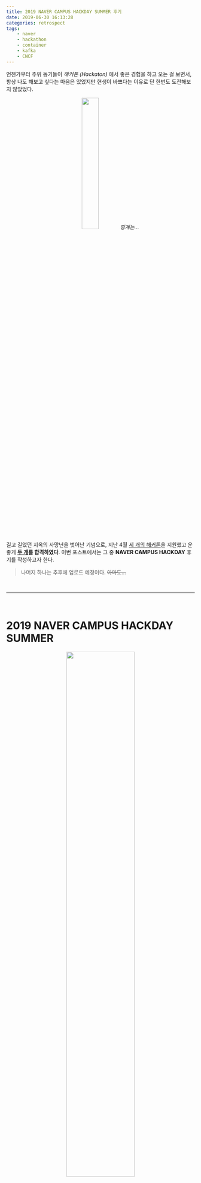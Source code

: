 ```yaml
---
title: 2019 NAVER CAMPUS HACKDAY SUMMER 후기
date: 2019-06-30 16:13:28
categories: retrospect
tags:
	- naver
	- hackathon
	- container
	- kafka
	- CNCF
---
```



언젠가부터 주위 동기들이 *해커톤 (Hackaton)* 에서 좋은 경험을 하고 오는 걸 보면서,
항상 나도 해보고 싶다는 마음은 있었지만 현생이 바쁘다는 이유로 단 한번도 도전해보지 않았었다.

<center><img src="https://user-images.githubusercontent.com/26691216/60393712-742a5400-9b54-11e9-9771-03862d5b94df.jpg" width=30%>
<i>핑계는...</i></center>

길고 길었던 지옥의 사망년을 벗어난 기념으로, 지난 4월 <U>세 개의 해커톤</U>을 지원했고 운 좋게 **<U>두 개</U>를 합격하였다**.
이번 포스트에서는 그 중 **NAVER CAMPUS HACKDAY** 후기를 작성하고자 한다.
> 나머지 하나는 추후에 업로드 예정이다. ~~아마도...~~
> 

<br/>

---

<br/>


# 2019 NAVER CAMPUS HACKDAY SUMMER

<center><img src="https://d2.naver.com/content/images/2019/03/19CHACK_S.png" width=60%></center>

> NAVER D2 - CAMPUS HACKDAY 행사 안내 https://d2.naver.com/news/5009947
> 
> GITHUB Page https://github.com/NAVER-CAMPUS-HACKDAY/common
> 

깃헙 레포의 이슈에 있는 37개의 주제 중 희망하는 1~2개의 주제를 골라 지원서를 작성하고, 4월 13일에 온라인 코딩 테스트를 보았다.

코딩 테스트는 원하는 시간에 접속하여 제한시간 두 시간동안 3문제를 풀어야 했고, 문제 난이도는 그리 높은 편은 아니었던 것 같다. 제출하는 시간도 기록되었기 때문에 테스트 케이스를 적당히 확인하고 한 시간 조금 넘은 시점에 제출했다.

후담이지만 [Google code jam](https://codingcompetitions.withgoogle.com/codejam)의 'Round 1A 2019' 도 같은 날에 진행되어서 스타벅스에 앉아서 하루죙일 정신없이 문제만 풀었다. 🤦🏻‍♀️

<br/>

### 🎉 햅격~ 🎉
<img src="https://user-images.githubusercontent.com/26691216/60394163-02093d80-9b5b-11e9-8129-2444f06d0741.png" width="905">

기대 안하고 있었지만 사실 기대하긴 했다. (ㅋㅋㅋㅋㅋㅋㅋㅋㅋ)

해커톤 중에서도 Naver hackday는 꼭 한번쯤 가보고 싶었던 행사였기 때문에 특히 좋았다. 기쁜 와중에 딱 날짜가 종설 프로젝트 중간 발표 날이라서 팀원들에게 미리 양해를 구했는데, 다행히 마음씨 좋은 우리 팀원분들은 너그럽게 이해해주셨다.
<center><img src="https://user-images.githubusercontent.com/26691216/60394226-0124db80-9b5c-11e9-80ed-221836478984.png" width=40%></center>

<br/>

---

<br/>

## Before Hack-day

내가 수행하게 된 주제는 **"컨테이너 기반 쇼핑 상품 정보 수신"** 으로, 세 명이 한 팀을 이루고 멘토님 한 분이 함께 해주셨다. 

> **[컨테이너 기반 쇼핑 상품 정보 수신]**
>
> *https://github.com/NAVER-CAMPUS-HACKDAY/common/issues/7*
> 
> 상품정보 수집을 위하여 각 쇼핑몰에서 제공하는 상품정보 **EP**(Engine Page)를 주기적으로 수집하여 변경된 정보를 체크하고 서비스에 반영하고 있다. 해당 작업의 **확장성 및 고가용성**을 위하여 Kubernetes 등의 컨테이너 환경에서 Task Agent 들이 운용될 수 있도록 설계 및 구현이 필요하다.
> 


해커톤 행사 당일에 주제 선정과 개발이 모두 이루어지는 다른 해커톤들과는 다르게 Naver Campus Hackday는 본인이 지원한 주제에 따라 팀이 꾸려지고, 사전에 멘토님의 가이드에 따라 팀끼리 개발을 어느정도 진행하기도 한다. ( → 해당 부분은 팀by팀 인 듯)

프로젝트에 대해서는 멘토님께 사전에 여쭤봤을 때, 구체적인 플로우는 공개할 수 없으나 내가 짠 코드는 무관하다고 답변을 주셔서 공식 Hackday github 이슈에 노출되어있는 프로젝트의 개괄적인 내용과 함께 느낀점만 간략하게 정리하고자 한다.

<br/>

우리 팀의 경우 특히 인프라 구축이 필요한 주제였기 때문에 사전에 LINE과 Github을 통해 온라인 회의를 지속적으로 진행했다. 이를 통해 나는 아래와 같은 사전 준비를 하고서 Hackday에 참가하였다.


 1. MQ(Message Queue), 데이터 처리 방법 등에 대한 이해
 	- MQ란 무엇이고, 프로젝트에 적합한 프로젝트는 무엇인가?
 	- 데이터 처리 방식 중 Batch와 Stream의 차이와 각각의 장단점은?
 	- 확장성과 고가용성을 고려하였을 때 적합한 데이터 저장 및 분석 방법은?

 2. 서버 운용 및 클러스터링 계획
 	- 사전에 할당받은 10개의 서버를 어떻게 운용할 것인가?
 	- 어떤 기술 스택을 사용할 것인가?
 	- 어떤식으로 Clustering할 것인가?
 	- 어떠한 플로우로 데이터를 처리하고, 어떻게 분석할 것인가? (설계)
 	
 	```
Container Management : Kubernetes
Message Queue : Kafka
Database & Analytics Engine : Hbase + Spark
```
 	
 3. 컨테이너 기반 (Kubernetes)
	- 어느 범위까지 컨테이너화할 것인가?
	- Kubernetes Clustering은 어떻게 구성 할 것인가?
	- Docker registry는 어떤식으로 사용할 것인가?

<br/>

그 외에도 대용량 데이터 처리임을 고려하여 어떻게하면 속도와 공간 효율성을 확보할 수 있을 지에 대한 고민을 정말 많이 했다.

내가 알고 있는거라곤 '쿠버네티스' 다섯 글자 뿐...
이때까지 이정도의 대용량 데이터 처리를 해본적이 없었고 MQ 나 Hadoop 사용 경험도 없었기 때문에 처음 접하는 것들이 대부분이었다. 책도 찾아 읽고 나름대로의 공부도 많이 해서 어느정도 설계까지는 했지만 막상 실제 인프라 구축은 막막하기만 했는데, 우리 팀에 데이터 마술사님(!)이 계셔서 초반 구축을 ~~알잘딱깔센~~ 해주셔서 🐶🍯 이었다.

Hackday 준비를 하면서 공부도 많이 됐지만 능력있고 열정있는 팀원님을 보면서 특히 많이 배웠다. 최고의 팀원 최고 bbb

<br/>

## D-day, Hack-day

Hackday 당일, 춘천으로 출발 전에 미리 모여 멘토님과 간단하게 점심 식사를 했다.
그린 팩토리 근처 식당에서 돈까스 먹었는데 굉장히 맷-집 이더라. JMTGR.
<center><img src="https://user-images.githubusercontent.com/26691216/60395184-bb234400-9b6a-11e9-8966-64be35892e6b.jpg" width=40%>
??: 좋아해요? </center>

멘토님을 처음 뵙는 자리라 조금 긴장도 됐었는데 생각보다 편한 분위기로 얘기를 나누고 근처 카페에서 커피도 사주셔서 감사하게 먹고 그린팩토리로 향했다.

하지만 모든게 평화롭고 순조로운 가운데, **한가지 문제**가 있었다.

팀원 분 중에 한 분이 몸이 아프셔서 당일 날 못 오신 것이다. 위에서 말했다 싶이 한 팀당 3명이 팀이었고, 대부분 세 명인 가운데 갑자기 우리팀만 둘이 되었다.

이 때 느낌왔다. <U>오늘 숙소 구경은 물건너 갔음을.</U>

<br/>

<center><img src="https://user-images.githubusercontent.com/26691216/60395094-3c79d700-9b69-11e9-9a2f-faf606655425.JPG" width=50%>
<i>행사 진행 장소인 NAVER CONNECT ONE은 내부 사진 공개를 금하고 있기 때문에 시설 모습이 보이는 구체적인 사진들은 공개할 수 없다.</i></center>

<br/>

사실 나와 다른 팀원님은 커네트원이 두 번째 방문이라 구경은 제쳐두고 회의실에만 박혀있었어서 사진도 거의 안찍었다. 때 맞춰 나와 밥 먹고 당 떨어지면 간식 가져오는 거 외에는 회의실에 스스로를 감금했다.

왜냐고? 순조롭긴 개뿔 내가 해간거 하나도 안됐다. ~~tlqk~~

> 인프라 특 _ 이유없이 갑자기 안됨
> 
> 루까 특 _ 이유없긴 사실상 **본인 잘못**임
> 

<br/>

도착하자 마자 마음이 급했던 우리 팀은 곧 바로 회의를 시작했다. 사전에 온라인 회의를 통해 설계를 논의하긴 했었지만 확정은 아니었고, 그 이후로 각자가 고민했던 부분과 그 결과로 설계한 구조를 서로 공유하고 멘토님께 피드백을 받았다.

***결론만 얘기하자면, 나와 다른 팀원님의 디자인은 완전히 달랐다.***

같은 문제를 접했고 사용할 인프라도 같이 정했음에도 불구하고, 생각하는 해결 방식이 다른 것이다. 이런 점이 사실 놀랍기도 하고 또 각 방법의 장단점이 분명해서 어떤 설계에 따라 구현할지 토의를 하면서 많은 고민이 되었다. 결국 일단은 내 설계대로 진행하기로 결론을 냈지만, 여기의 가장 큰 이슈는 <U>Hackday 기간 안에 구현이 가능할지</U> 였다. 

> ✽ 프로젝트 내용은 공개 가능한 범위가 모호하여 일단 보류하고, 추후에 기회가 되는대로 짰던 코드와 함께 겪었던 문제점, 해결 과정, 느낀점 등을 따로 정리하려 한다.
> 

<br/>

#### '혹시'하면 '역시'다.

<center>![c4796fa2653be1d6726b90fe3189184d](https://user-images.githubusercontent.com/26691216/60401215-0ebc7e80-9bb9-11e9-90bf-d301476adcce.gif)</center>
<center><i>서버들은 이유 없이 돌아가며 터지고, <br/>
Kubernetes는 갑자기 막혔고, <br/>
Hbase Cluster도 급 터져 팀원님이 해결하시는 와중에 <br/>
우려 했던 나의 Spark (정확히는 Scalar) 멘붕까지 <strong>터!져! Ba!by!</strong><br/>
</i></center> 

새로운 도메인 지식 습득과 설계에 급급했던 나머지 나는 초반 인프라 구축 참여가 적었고 거기에 대한 이해도가 다소 부족했다. 그 중 Kafka는 비교적 많이 공부를 해갔지만 DB 쪽에는 신경을 많이 쓰지 못했더니,

**Java로 Consumer와 Producer를 구현하긴 했는데 막상 데이터를 어떻게 다뤄야 되는지를 모르겠는 거다.**

다른 팀원님이 DB 문제를 해결하고 계시는 동안 혼자 Consumer 모듈에 Spark를 적용해보려니 눈앞이 캄캄했다. 밤새 Spark가 대체 뭐며 어떻게 적용해야 하는지를 찾아봐도 참고하라고 주신 Scalar 코드를 봐도 좀 처럼 각이 안나왔다.
이 때 사실 팀원분이 데이터 처리 경험이 나보다 많다는 이유로 나는 너무 안일하게 준비한게 아닌가라는 반성을 많이 했다.

예상했던 대로 <U>그 좋은 숙소는 주인 없는 밤을 보내게 되었다</U>. 🛏

<br/>
<br/>

다음 날 점심 식사 후, 최종 결과물을 멘토님께 공유하고 피드백을 받았다.

처음에는 팀 프로젝트였지만 진행하다보니 계획했던 결과를 내기에는 부족함이 있어 결국 팀원 각자 나름의 구현 결과물을 내게 되었다.
(각자의 설계를 기반으로 하되, 각자가 처한 상황에 따라 스펙을 조금씩 바꾸었다)

밤새 구현한 걸 몇 번이고 뒤집어 엎어 최종적으로 계획 했던 동작은 구현하긴 했지만 '대용량 데이터 처리'와 '컨테이너 환경'에 대한 아쉬움은 어쩔 수 없었다. 이렇게 아쉬움을 한 가득 안고 **Campus Hackday**는 마무리 되었지만, 또 배워가는 것도 한 가득이라 여러모로 의미가 큰 행사였다.

<br/>

## After ..

Hackday를 다녀와서 가장 먼저는 **잤다**. 즈질 체력 증말;;

그러고나서 까먹기 전에 부족했던 점과 배운 점을 정리하면서
멘토님께 피드백 받은 부분과 스스로 아쉬웠던 부분은 인프라가 아직 남아있을 때 공부하면서 보완해보고자 했다.

<center><img src="https://user-images.githubusercontent.com/26691216/60398767-339ffa00-9b97-11e9-9caa-05023dba1d11.png" width="210">
~~사람이 안하던 짓을 하면...~~ </center>

생각했던 것보다 서버 회수 시기가 앞당겨져서 아쉽기는 했지만, 아쉬운대로 로컬에 최대한 동일한 테스트 환경을 구축해서 Code Refactoring / Test 와 정리한 내용 바탕의 문서 작성을 마치고 팀 Github에 Issue와 PR을 올림으로써 Hackday 프로젝트를 마무리 지었다.

---

<br/>

#### 느낀점

Naver Campus Hackday와 다른 해커톤과의 차이점은 실무에 어느정도 직접적인 연관이 있는 문제들을 접하고 그 중 본인이 관심있는 주제를 정할 수 있다는 점이고, 1박 2일 행사 기간 외에도 문제에 대해 좀 더 깊게 고민하고 개발할 수 있는 시간이 있다는 것이다. 

그리고 또 다른 큰 차이점은 **'경쟁이나 시험이 아니다'** 라는 것이다.
다른 팀과의 내용 공유가 따로 없어 어떤 걸 어떻게 해결하셨는지 정말 궁금하긴 했지만, 대신에 비교도 없고 경쟁도 없다. 

물론 우수참가자에게는 네이버 인턴 면접기회를 준다는 혜택이 분명 존재하지만, 멘토님도 여러 차례 강조하셨던 것 처럼 정해진 답을 찾는다기보다 <U>실제 실무에서의 문제를 접하고 해결하는 경험</U>을 할 수 있는 기회이다. 경쟁이 아닌 또래의 열정적이고 실력있는 분들을 만나 많이 배우고 자극을 받을 수 있는 점이나, 현업의 네이버 개발자님의 멘토링과 피드백을 받을 수 있는 점 모두 다른 곳에서 경험 할 수 없는 귀한 경험인 것 같다.

끝나고 가장 아쉬웠던 점 중 하나는 사전에 좀 더 많은 시간을 투자해서 당일에는 좀 더 활발한 네트워킹과 구체적인 피드백 (+ 코드 리뷰) 을 받을 수 있었으면 더 좋지 않았을까 하는 것이다. 

> *'Hackathon'* 이라고 생각하고 *'Hackday'* 를 충분히 즐기지 못했던게 아쉽긴하지만, 
근래 조금은 지쳤던 나에게 ***좋은 자극*** 이 되었음에는 틀림 없다.  

<br/>

혹시나 Naver Campus Hackday 참가를 희망하거나 이미 합격하신 분이 이 글을 읽는다면 조금의 도움이 되시길 바라며 글을 마친다.

<br/>

아디다디도스! 👋🏻

<br/>
